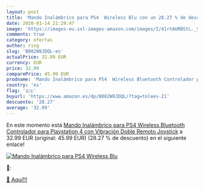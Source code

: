 ```yaml
---
layout: post
title: 'Mando Inalámbrico para PS4  Wireless Blu con un 28.27 % de descuento'
date: 2020-01-14 21:29:47
image: 'https://images-eu.ssl-images-amazon.com/images/I/41rtAURBStL._SL200_.jpg'
comments: true
category: ofertas
author: ring
slug: 'B082W8JDQL-es'
actualPrice: 32.99 EUR
currency: EUR
price: 32.99
comparePrice: 45.99 EUR
prodname: 'Mando Inalámbrico para PS4  Wireless Bluetooth Controlador para Playstation 4 con Vibración Doble Remoto Joystick'
country: 'es'
flag: '🇪🇸'
buyurl: 'https://www.amazon.es/dp/B082W8JDQL/?tag=tolees-21'
descuento: '28.27'
average: '32.99'
---
```


En este momento está [Mando Inalámbrico para PS4  Wireless Bluetooth Controlador para Playstation 4 con Vibración Doble Remoto Joystick](https://www.amazon.es/dp/B082W8JDQL/?tag=tolees-21) a 32.99 EUR (original: 45.99 EUR) (28.27 %  de descuento) en el siguiente enlace!

[![Mando Inalámbrico para PS4  Wireless Blu](https://images-eu.ssl-images-amazon.com/images/I/41rtAURBStL._SL200_.jpg)](https://www.amazon.es/dp/B082W8JDQL/?tag=tolees-21)

🔎:


[🛒 Aquí!!!](https://www.amazon.es/dp/B082W8JDQL/?tag=tolees-21)
